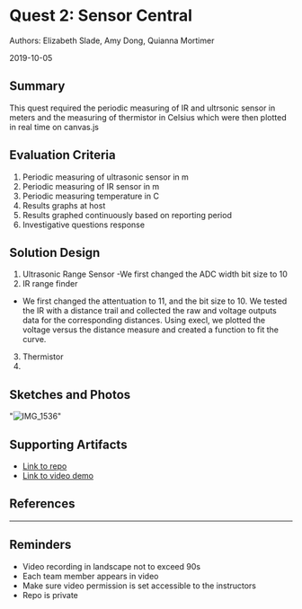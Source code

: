 # Quest 2: Sensor Central 
Authors: Elizabeth Slade, Amy Dong, Quianna Mortimer 

2019-10-05

## Summary
This quest required the periodic measuring of IR and ultrsonic sensor in meters and the measuring of thermistor in Celsius which were then plotted in real time on canvas.js 


## Evaluation Criteria
1. Periodic measuring of ultrasonic sensor in m
2. Periodic measuring of IR sensor in m
3. Periodic measuring temperature in C
4. Results graphs at host
5. Results graphed continuously based on reporting period 
6. Investigative questions response


## Solution Design
1. Ultrasonic Range Sensor 
  -We first changed the ADC width bit size to 10
2. IR range finder
  - We first changed the attentuation to 11, and the bit size to 10. We tested the IR with a distance trail and collected the raw and voltage outputs data for the corresponding distances. Using execl, we plotted the voltage versus the distance measure and created a function to fit the curve. 
3. Thermistor
4. 

## Sketches and Photos
"![IMG_1536](https://user-images.githubusercontent.com/24261732/66262251-a6c69700-e7aa-11e9-811f-df76786576a5.JPG)" 
<center> </center>


## Supporting Artifacts
- [Link to repo]()
- [Link to video demo]()


## References

-----

## Reminders

- Video recording in landscape not to exceed 90s
- Each team member appears in video
- Make sure video permission is set accessible to the instructors
- Repo is private
